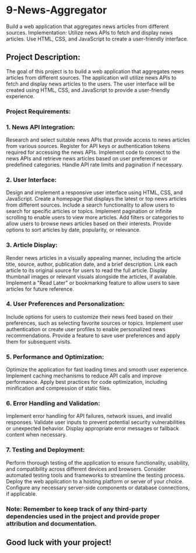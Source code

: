 # 9-News-Aggregator
Build a web application that aggregates news articles from different sources. Implementation: Utilize news APIs to fetch and display news articles. Use HTML, CSS, and JavaScript to create a user-friendly interface.
## Project Description:
The goal of this project is to build a web application that aggregates news articles from different sources. The application will utilize news APIs to fetch and display news articles to the users. The user interface will be created using HTML, CSS, and JavaScript to provide a user-friendly experience.

### Project Requirements:

### 1. News API Integration:

Research and select suitable news APIs that provide access to news articles from various sources.
Register for API keys or authentication tokens required for accessing the news APIs.
Implement code to connect to the news APIs and retrieve news articles based on user preferences or predefined categories.
Handle API rate limits and pagination if necessary.
### 2. User Interface:

Design and implement a responsive user interface using HTML, CSS, and JavaScript.
Create a homepage that displays the latest or top news articles from different sources.
Include a search functionality to allow users to search for specific articles or topics.
Implement pagination or infinite scrolling to enable users to view more articles.
Add filters or categories to allow users to browse news articles based on their interests.
Provide options to sort articles by date, popularity, or relevance.
### 3. Article Display:

Render news articles in a visually appealing manner, including the article title, source, author, publication date, and a brief description.
Link each article to its original source for users to read the full article.
Display thumbnail images or relevant visuals alongside the articles, if available.
Implement a "Read Later" or bookmarking feature to allow users to save articles for future reference.
### 4. User Preferences and Personalization:

Include options for users to customize their news feed based on their preferences, such as selecting favorite sources or topics.
Implement user authentication or create user profiles to enable personalized news recommendations.
Provide a feature to save user preferences and apply them for subsequent visits.
### 5. Performance and Optimization:

Optimize the application for fast loading times and smooth user experience.
Implement caching mechanisms to reduce API calls and improve performance.
Apply best practices for code optimization, including minification and compression of static files.
### 6. Error Handling and Validation:

Implement error handling for API failures, network issues, and invalid responses.
Validate user inputs to prevent potential security vulnerabilities or unexpected behavior.
Display appropriate error messages or fallback content when necessary.
### 7. Testing and Deployment:

Perform thorough testing of the application to ensure functionality, usability, and compatibility across different devices and browsers.
Consider automated testing tools and frameworks to streamline the testing process.
Deploy the web application to a hosting platform or server of your choice.
Configure any necessary server-side components or database connections, if applicable.

### Note: Remember to keep track of any third-party dependencies used in the project and provide proper attribution and documentation.

## Good luck with your project!
